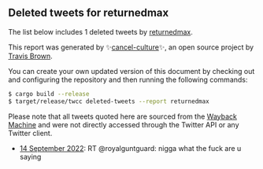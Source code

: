 ## Deleted tweets for returnedmax

The list below includes 1 deleted tweets by
[returnedmax](https://twitter.com/returnedmax).



This report was generated by ✨[cancel-culture](https://github.com/travisbrown/cancel-culture)✨,
an open source project by [Travis Brown](https://twitter.com/travisbrown).

You can create your own updated version of this document by checking out and configuring the
repository and then running the following commands:

```bash
$ cargo build --release
$ target/release/twcc deleted-tweets --report returnedmax
```

Please note that all tweets quoted here are sourced from the
[Wayback Machine](https://web.archive.org) and were not directly accessed through the Twitter API or
any Twitter client.

* [14 September 2022](https://web.archive.org/web/20220914170846/https://twitter.com/returnedmax/status/1570097235781632000): RT @royalguntguard: nigga what the fuck are u saying <!--1570097235781632000-->

